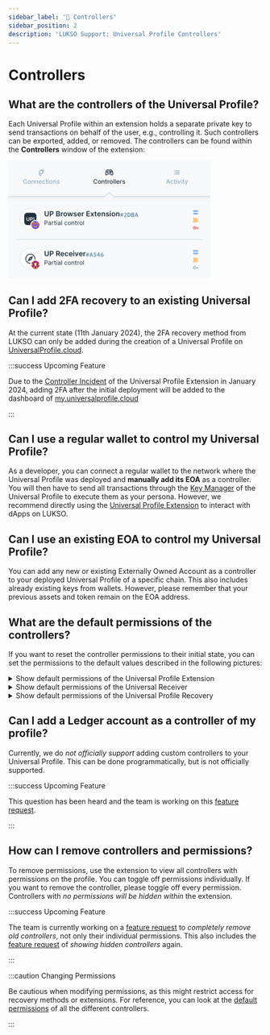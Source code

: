 ```yaml
---
sidebar_label: '🔐 Controllers'
sidebar_position: 2
description: 'LUKSO Support: Universal Profile Controllers'
---
```


# Controllers

## What are the controllers of the Universal Profile?

Each Universal Profile within an extension holds a separate private key to send transactions on behalf of the user, e.g., controlling it. Such controllers can be exported, added, or removed. The controllers can be found within the **Controllers** window of the extension:

<img
    src="/img/extension/controller-window.png"
    alt="Controller Window"
    width="400"
/>

## Can I add 2FA recovery to an existing Universal Profile?

At the current state (11th January 2024), the 2FA recovery method from LUKSO can only be added during the creation of a Universal Profile on [UniversalProfile.cloud](https://universalprofile.cloud/).

:::success Upcoming Feature

Due to the [Controller Incident](./incidents/controller-recovery.md) of the Universal Profile Extension in January 2024, adding 2FA after the initial deployment will be added to the dashboard of [my.universalprofile.cloud](https://my.universalprofile.cloud/)

:::

## Can I use a regular wallet to control my Universal Profile?

As a developer, you can connect a regular wallet to the network where the Universal Profile was deployed and **manually add its EOA** as a controller. You will then have to send all transactions through the [Key Manager](https://docs.lukso.tech/standards/universal-profile/lsp6-key-manager../../standards/universal-profile/lsp6-key-manager) of the Universal Profile to execute them as your persona. However, we recommend directly using the [Universal Profile Extension](https://docs.lukso.tech/install-up-browser-extension) to interact with dApps on LUKSO.

## Can I use an existing EOA to control my Universal Profile?

You can add any new or existing Externally Owned Account as a controller to your deployed Universal Profile of a specific chain. This also includes already existing keys from wallets. However, please remember that your previous assets and token remain on the EOA address.

## What are the default permissions of the controllers?

If you want to reset the controller permissions to their initial state, you can set the permissions to the default values described in the following pictures:

<details>
    <summary>Show default permissions of the Universal Profile Extension</summary>

![Default Permissions of the Universal Profile Extension](../../static/img/extension/default-permission-up-extension.png)

</details>

<details>
    <summary>Show default permissions of the Universal Receiver</summary>

![Default Permissions of the Universal Receiver](../../static/img/extension/default-permission-universal-receiver.png)

</details>

<details>
    <summary>Show default permissions of the Universal Profile Recovery</summary>

![Default Permissions of the Universal Profile Recovery](../../static/img/extension/default-permission-up-recovery.png)

</details>

## Can I add a Ledger account as a controller of my profile?

Currently, we do _not officially support_ adding custom controllers to your Universal Profile. This can be done programmatically, but is not officially supported.

:::success Upcoming Feature

This question has been heard and the team is working on this [feature request](../general/feature-requests.md).

:::

## How can I remove controllers and permissions?

To remove permissions, use the extension to view all controllers with permissions on the profile. You can toggle off permissions individually. If you want to remove the controller, please toggle off every permission. Controllers with _no permissions will be hidden within_ the extension.

:::success Upcoming Feature

The team is currently working on a [feature request](../general/feature-requests.md) to _completely remove old controllers_, not only their individual permissions. This also includes the [feature request](../general/feature-requests.md) of _showing hidden controllers_ again.

:::

:::caution Changing Permissions

Be cautious when modifying permissions, as this might restrict access for recovery methods or extensions. For reference, you can look at the [default permissions](#what-are-the-default-permissions-of-the-controllers) of all the different controllers.

:::
